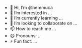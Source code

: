 - 👋 Hi, I’m @hemmuca
- 👀 I’m interested in ...
- 🌱 I’m currently learning ...
- 💞️ I’m looking to collaborate on ...
- 📫 How to reach me ...
- 😄 Pronouns: ...
- ⚡ Fun fact: ...

<!---
hemmuca/hemmuca is a ✨ special ✨ repository because its `README.md` (this file) appears on your GitHub profile.
You can click the Preview link to take a look at your changes.
--->
